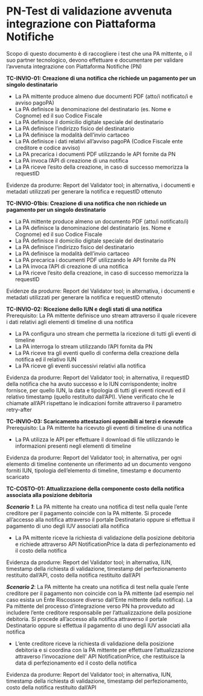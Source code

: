 # PN-Test di validazione avvenuta integrazione con Piattaforma Notifiche

Scopo di questo documento è di raccogliere i test che una PA mittente, o il suo partner tecnologico, devono effettuare e documentare per validare l’avvenuta integrazione con Piattaforma Notifiche (PN)

**TC-INVIO-01: Creazione di una notifica che richiede un pagamento per un singolo destinatario**

* La PA mittente produce almeno due documenti PDF (atto/i notificato/i e avviso pagoPA)
* La PA definisce la denominazione del destinatario (es. Nome e Cognome) ed il suo Codice Fiscale&#x20;
* La PA definisce il domicilio digitale speciale del destinatario
* La PA definisce l’indirizzo fisico del destinatario
* La PA definisce la modalità dell’invio cartaceo
* La PA definisce i dati relativi all’avviso pagoPA (Codice Fiscale ente creditore e codice avviso)
* La PA precarica i documenti PDF utilizzando le API fornite da PN
* La PA invoca l’API di creazione di una notifica
* La PA riceve l’esito della creazione, in caso di successo memorizza la requestID

Evidenze da produrre: Report del Validator tool; in alternativa, i documenti e metadati utilizzati per generare la notifica e requestID ottenuto

**TC-INVIO-01bis: Creazione di una notifica che non richiede un pagamento per un singolo destinatario**

* La PA mittente produce almeno un documento PDF (atto/i notificato/i)
* La PA definisce la denominazione del destinatario (es. Nome e Cognome) ed il suo Codice Fiscale&#x20;
* La PA definisce il domicilio digitale speciale del destinatario
* La PA definisce l’indirizzo fisico del destinatario
* La PA definisce la modalità dell’invio cartaceo
* La PA precarica i documenti PDF utilizzando le API fornite da PN
* La PA invoca l’API di creazione di una notifica
* La PA riceve l’esito della creazione, in caso di successo memorizza la requestID

Evidenze da produrre: Report del Validator tool; in alternativa, i documenti e metadati utilizzati per generare la notifica e requestID ottenuto

**TC-INVIO-02: Ricezione dello IUN e degli stati di una notifica**\
Prerequisito: La PA mittente definisce uno stream attraverso il quale ricevere i dati relativi agli elementi di timeline di una notifica

* La PA configura uno stream che permetta la ricezione di tutti gli eventi di timeline
* La PA interroga lo stream utilizzando l’API fornita da PN
* La PA riceve tra gli eventi quello di conferma della creazione della notifica ed il relativo IUN&#x20;
* La PA riceve gli eventi successivi relativi alla notifica

Evidenza da produrre: Report del Validator tool; in alternativa, il requestID della notifica che ha avuto successo e lo IUN corrispondente; inoltre fornisce, per quello IUN, la data e tipologia di tutti gli eventi ricevuti ed il relativo timestamp (quello restituito dall’API). Viene verificato che le chiamate all’API rispettano le indicazioni fornite attraverso il parametro retry-after

**TC-INVIO-03: Scaricamento attestazioni opponibili ai terzi e ricevute** \
Prerequisito: La PA mittente ha ricevuto gli eventi di timeline di una notifica

* La PA utilizza le API per effettuare il download di file utilizzando le informazioni presenti negli elementi di timeline

Evidenza da produrre: Report del Validator tool; in alternativa, per ogni elemento di timeline contenente un riferimento ad un documento vengono forniti IUN, tipologia dell’elemento di timeline, timestamp e documento scaricato

**TC-COSTO-01: Attualizzazione della componente costo della notifica associata alla posizione debitoria**

_**Scenario 1**_: La PA mittente ha creato una notifica di test nella quale l’ente creditore per il pagamento coincide con la PA mittente. Si procede all’accesso alla notifica attraverso il portale Destinatario oppure si effettua il pagamento di uno degli IUV associati alla notifica

* La PA mittente riceve la richiesta di validazione della posizione debitoria e richiede attraverso API NotificationPrice la data di perfezionamento ed il costo della notifica

Evidenza da produrre: Report del Validator tool; in alternativa, IUN, timestamp della richiesta di validazione, timestamp del perfezionamento restituito dall’API, costo della notifica restituito dall’API

_**Scenario 2**_: La PA mittente ha creato una notifica di test nella quale l’ente creditore per il pagamento non coincide con la PA mittente (ad esempio nel caso esista un Ente Riscossore diverso dall’Ente mittente della notifica). La Pa mittente del processo d’integrazione verso PN ha provveduto ad includere l’ente creditore responsabile per l’attualizzazione della posizione debitoria. Si procede all’accesso alla notifica attraverso il portale Destinatario oppure si effettua il pagamento di uno degli IUV associati alla notifica

* L’ente creditore riceve la richiesta di validazione della posizione debitoria e si coordina con la PA mittente per effettuare l’attualizzazione attraverso l’invocazione dell' API NotificationPrice, che restituisce la data di perfezionamento ed il costo della notifica

Evidenza da produrre: Report del Validator tool; in alternativa, IUN, timestamp della richiesta di validazione, timestamp del perfezionamento, costo della notifica restituito dall’API
